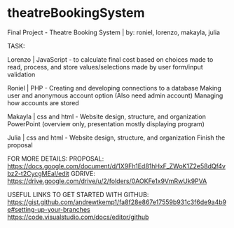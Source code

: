 # theatreBookingSystem
Final Project - Theatre Booking System | by: roniel, lorenzo, makayla, julia

TASK:

Lorenzo | JavaScript -
  to calculate final cost based on choices made
  to read, process, and store values/selections made by user
  form/input validation

Roniel | PHP -
  Creating and developing connections to a database
  Making user and anonymous account option (Also need admin account)
  Managing how accounts are stored

Makayla | css and html -
  Website design, structure, and organization
  PowerPoint (overview only, presentation mostly displaying program)

Julia | css and html -
  Website design, structure, and organization
  Finish the proposal


FOR MORE DETAILS: 
  PROPOSAL: https://docs.google.com/document/d/1X9Fh1Ed81hHxF_ZWoK1Z2e58dQf4vbz2-t2CycgMEaI/edit
  GDRIVE: https://drive.google.com/drive/u/2/folders/0AOKFe1x9VmRwUk9PVA


USEFUL LINKS TO GET STARTED WITH GITHUB:
  https://gist.github.com/andrewtkemp1/fa8f28e867e17559b931c3f6de9a4b9e#setting-up-your-branches
  https://code.visualstudio.com/docs/editor/github
